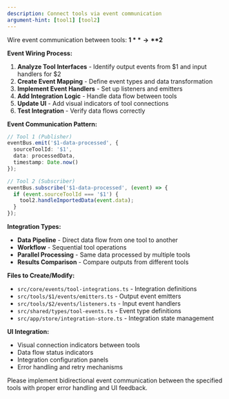 ```yaml
---
description: Connect tools via event communication
argument-hint: [tool1] [tool2]
---
```


Wire event communication between tools: **$1** → **$2**

**Event Wiring Process:**
1. **Analyze Tool Interfaces** - Identify output events from $1 and input handlers for $2
2. **Create Event Mapping** - Define event types and data transformation
3. **Implement Event Handlers** - Set up listeners and emitters
4. **Add Integration Logic** - Handle data flow between tools
5. **Update UI** - Add visual indicators of tool connections
6. **Test Integration** - Verify data flows correctly

**Event Communication Pattern:**
```typescript
// Tool 1 (Publisher)
eventBus.emit('$1-data-processed', {
  sourceToolId: '$1',
  data: processedData,
  timestamp: Date.now()
});

// Tool 2 (Subscriber)  
eventBus.subscribe('$1-data-processed', (event) => {
  if (event.sourceToolId === '$1') {
    tool2.handleImportedData(event.data);
  }
});
```

**Integration Types:**
- **Data Pipeline** - Direct data flow from one tool to another
- **Workflow** - Sequential tool operations
- **Parallel Processing** - Same data processed by multiple tools
- **Results Comparison** - Compare outputs from different tools

**Files to Create/Modify:**
- `src/core/events/tool-integrations.ts` - Integration definitions
- `src/tools/$1/events/emitters.ts` - Output event emitters
- `src/tools/$2/events/listeners.ts` - Input event handlers
- `src/shared/types/tool-events.ts` - Event type definitions
- `src/app/store/integration-store.ts` - Integration state management

**UI Integration:**
- Visual connection indicators between tools
- Data flow status indicators
- Integration configuration panels
- Error handling and retry mechanisms

Please implement bidirectional event communication between the specified tools with proper error handling and UI feedback.